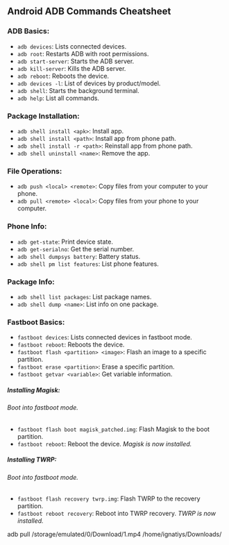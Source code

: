 ## Android ADB Commands Cheatsheet

### ADB Basics:
- `adb devices`: Lists connected devices.
- `adb root`: Restarts ADB with root permissions.
- `adb start-server`: Starts the ADB server.
- `adb kill-server`: Kills the ADB server.
- `adb reboot`: Reboots the device.
- `adb devices -l`: List of devices by product/model.
- `adb shell`: Starts the background terminal.
- `adb help`: List all commands.

### Package Installation:
- `adb shell install <apk>`: Install app.
- `adb shell install <path>`: Install app from phone path.
- `adb shell install -r <path>`: Reinstall app from phone path.
- `adb shell uninstall <name>`: Remove the app.

### File Operations:
- `adb push <local> <remote>`: Copy files from your computer to your phone.
- `adb pull <remote> <local>`: Copy files from your phone to your computer.

### Phone Info:
- `adb get-state`: Print device state.
- `adb get-serialno`: Get the serial number.
- `adb shell dumpsys battery`: Battery status.
- `adb shell pm list features`: List phone features.

### Package Info:
- `adb shell list packages`: List package names.
- `adb shell dump <name>`: List info on one package.

 
 
### Fastboot Basics:
- `fastboot devices`: Lists connected devices in fastboot mode.
- `fastboot reboot`: Reboots the device.
- `fastboot flash <partition> <image>`: Flash an image to a specific partition.
- `fastboot erase <partition>`: Erase a specific partition.
- `fastboot getvar <variable>`: Get variable information.

##### Installing Magisk:
###### Boot into fastboot mode.
- `fastboot flash boot magisk_patched.img`: Flash Magisk to the boot partition.
- `fastboot reboot`: Reboot the device.
*Magisk is now installed.*
##### Installing TWRP:
###### Boot into fastboot mode.
- `fastboot flash recovery twrp.img`: Flash TWRP to the recovery partition.
- `fastboot reboot recovery`: Reboot into TWRP recovery.
*TWRP is now installed.*



adb pull /storage/emulated/0/Download/1.mp4 /home/ignatiys/Downloads/